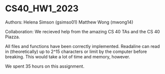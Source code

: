 # CS40_HW1_2023

Authors: Helena Simson (gsimso01)
         Matthew Wong (mwong14)

Collaboration: We recieved help from the amazing CS 40 TAs and the CS 40 
Piazza.

All files and functions have been correctly implemented.
Readaline can read in (theoretically) up to 2^15 characters or limit by the 
computer before breaking. This would take a lot of time and memory, however.

We spent 35 hours on this assignment.